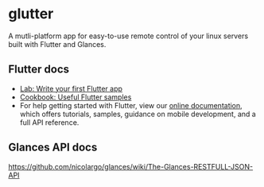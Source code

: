# glutter

A mutli-platform app for easy-to-use remote control of your linux servers built with Flutter and Glances.

## Flutter docs

- [Lab: Write your first Flutter app](https://flutter.dev/docs/get-started/codelab)
- [Cookbook: Useful Flutter samples](https://flutter.dev/docs/cookbook)
- For help getting started with Flutter, view our
[online documentation](https://flutter.dev/docs), which offers tutorials,
samples, guidance on mobile development, and a full API reference.

## Glances API docs
https://github.com/nicolargo/glances/wiki/The-Glances-RESTFULL-JSON-API

